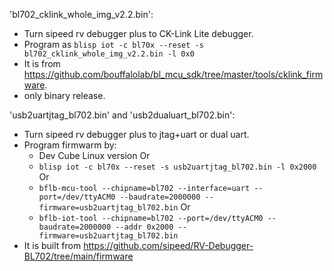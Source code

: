 'bl702_cklink_whole_img_v2.2.bin':

- Turn sipeed rv debugger plus to CK-Link Lite debugger.
- Program as `blisp iot -c bl70x --reset -s bl702_cklink_whole_img_v2.2.bin -l 0x0`
- It is from https://github.com/bouffalolab/bl_mcu_sdk/tree/master/tools/cklink_firmware. 
- only binary release.


'usb2uartjtag_bl702.bin' and 'usb2dualuart_bl702.bin':

- Turn sipeed rv debugger plus to jtag+uart or dual uart.
- Program firmwarm by:
  + Dev Cube Linux version
  Or
  + `blisp iot -c bl70x --reset -s usb2uartjtag_bl702.bin -l 0x2000`
  Or
  + `bflb-mcu-tool --chipname=bl702 --interface=uart --port=/dev/ttyACM0 --baudrate=2000000 --firmware=usb2uartjtag_bl702.bin`
  Or
  + `bflb-iot-tool --chipname=bl702 --port=/dev/ttyACM0 --baudrate=2000000 --addr 0x2000 --firmware=usb2uartjtag_bl702.bin`
- It is built from https://github.com/sipeed/RV-Debugger-BL702/tree/main/firmware

